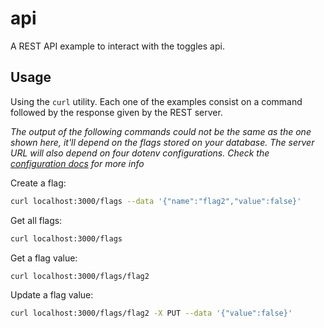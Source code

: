 # api
A REST API example to interact with the toggles api.

## Usage
Using the `curl` utility. Each one of the examples consist on a command followed by the response given by the REST server.

*The output of the following commands could not be the same as the one shown here, it'll depend on the flags stored on your database. The server URL will also depend on four dotenv configurations. Check the [configuration docs](https://github.com/MarkelCA/toggles/blob/main/README.md#configure) for more info*

Create a flag:
```bash
curl localhost:3000/flags --data '{"name":"flag2","value":false}'
```
Get all flags:
```bash
curl localhost:3000/flags
```
Get a flag value:
```bash
curl localhost:3000/flags/flag2
```
Update a flag value:
```bash
curl localhost:3000/flags/flag2 -X PUT --data '{"value":false}'
```
